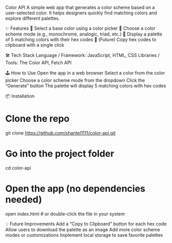 Color API
A simple web app that generates a color scheme based on a user-selected color. It helps designers quickly find matching colors and explore different palettes.

✨ Features
🔹 Select a base color using a color picker
🔹 Choose a color scheme mode (e.g., monochrome, analogic, triad, etc.)
🔹 Display a palette of 5 matching colors with their hex codes
🔹 (Future) Copy hex codes to clipboard with a single click

🛠️ Tech Stack
Language / Framework: JavaScript, HTML, CSS
Libraries / Tools: The Color API, Fetch API

🕹️ How to Use
Open the app in a web browser
Select a color from the color picker
Choose a color scheme mode from the dropdown
Click the “Generate” button
The palette will display 5 matching colors with hex codes

📦 Installation

# Clone the repo
git clone https://github.com/shantel1111/color-api.git

# Go into the project folder
cd color-api

# Open the app (no dependencies needed)
open index.html   # or double-click the file in your system


💡 Future Improvements
Add a “Copy to Clipboard” button for each hex code
Allow users to download the palette as an image
Add more color scheme modes or customizations
Implement local storage to save favorite palettes
